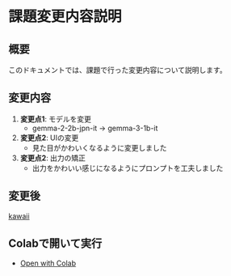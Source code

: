 # 課題変更内容説明

## 概要
このドキュメントでは、課題で行った変更内容について説明します。

## 変更内容
1. **変更点1**: モデルを変更
    - gemma-2-2b-jpn-it -> gemma-3-1b-it
2. **変更点2**: UIの変更
    - 見た目がかわいくなるように変更しました
3. **変更点2**: 出力の矯正
    - 出力をかわいい感じになるようにプロンプトを工夫しました

## 変更後
[kawaii](./images/kawaii.png)

## Colabで開いて実行
- [Open with Colab](https://colab.research.google.com/github/miyamoto-iwaki/lecture-ai-engineering/blob/master/day1/my_app.ipynb)
